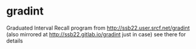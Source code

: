 # gradint
Graduated Interval Recall program from http://ssb22.user.srcf.net/gradint
(also mirrored at http://ssb22.gitlab.io/gradint just in case)
see there for details
